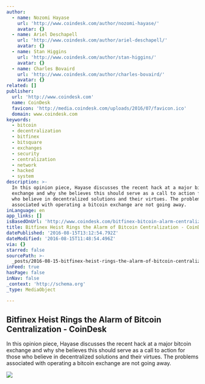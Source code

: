 ```yaml
---
author:
  - name: Nozomi Hayase
    url: 'http://www.coindesk.com/author/nozomi-hayase/'
    avatar: {}
  - name: Ariel Deschapell
    url: 'http://www.coindesk.com/author/ariel-deschapell/'
    avatar: {}
  - name: Stan Higgins
    url: 'http://www.coindesk.com/author/stan-higgins/'
    avatar: {}
  - name: Charles Bovaird
    url: 'http://www.coindesk.com/author/charles-bovaird/'
    avatar: {}
related: []
publisher:
  url: 'http://www.coindesk.com'
  name: CoinDesk
  favicon: 'http://media.coindesk.com/uploads/2016/07/favicon.ico'
  domain: www.coindesk.com
keywords:
  - bitcoin
  - decentralization
  - bitfinex
  - bitsquare
  - exchanges
  - security
  - centralization
  - network
  - hacked
  - system
description: >-
  In this opinion piece, Hayase discusses the recent hack at a major bitcoin
  exchange and why she believes this should serve as a call to action for those
  who believe in decentralized solutions and their virtues. The problems
  associated with operating a bitcoin exchange are not going away.
inLanguage: en
app_links: []
isBasedOnUrl: 'http://www.coindesk.com/bitfinex-bitcoin-alarm-centralization/'
title: Bitfinex Heist Rings the Alarm of Bitcoin Centralization - CoinDesk
datePublished: '2016-08-15T13:12:54.792Z'
dateModified: '2016-08-15T11:48:54.496Z'
via: {}
starred: false
sourcePath: >-
  _posts/2016-08-15-bitfinex-heist-rings-the-alarm-of-bitcoin-centralization-c.md
inFeed: true
hasPage: false
inNav: false
_context: 'http://schema.org'
_type: MediaObject

---
```

<article style=""><h1>Bitfinex Heist Rings the Alarm of Bitcoin Centralization - CoinDesk</h1><p>In this opinion piece, Hayase discusses the recent hack at a major bitcoin exchange and why she believes this should serve as a call to action for those who believe in decentralized solutions and their virtues. The problems associated with operating a bitcoin exchange are not going away.</p><img src="https://media.coindesk.com/uploads/2016/08/alarm-clock-e1471023951939.jpg" /></article>